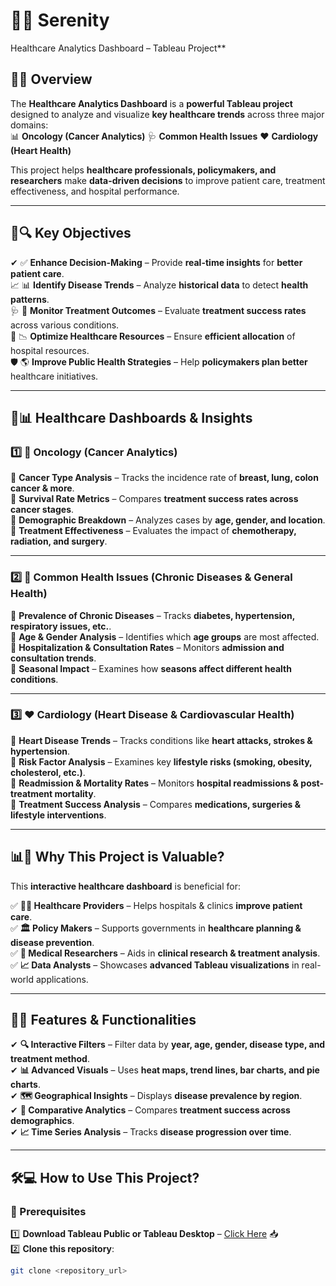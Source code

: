 # 🏥💡 Serenity 
Healthcare Analytics Dashboard – Tableau Project**  

## 📌✨ **Overview**  
The **Healthcare Analytics Dashboard** is a **powerful Tableau project** designed to analyze and visualize **key healthcare trends** across three major domains:  
📊 **Oncology (Cancer Analytics)** 🩺 **Common Health Issues** ❤️ **Cardiology (Heart Health)**  

This project helps **healthcare professionals, policymakers, and researchers** make **data-driven decisions** to improve patient care, treatment effectiveness, and hospital performance.  

---

## 🎯🔍 **Key Objectives**  
✔ ✅ **Enhance Decision-Making** – Provide **real-time insights** for **better patient care**.  
📈 📊 **Identify Disease Trends** – Analyze **historical data** to detect **health patterns**.  
🩺 💊 **Monitor Treatment Outcomes** – Evaluate **treatment success rates** across various conditions.  
🏥 📉 **Optimize Healthcare Resources** – Ensure **efficient allocation** of hospital resources.  
🛡️ 🌎 **Improve Public Health Strategies** – Help **policymakers plan better** healthcare initiatives.  

---

## 🏥📊 **Healthcare Dashboards & Insights**  

### **1️⃣ 🧬 Oncology (Cancer Analytics)**  
🔹 **Cancer Type Analysis** – Tracks the incidence rate of **breast, lung, colon cancer & more**.  
🔹 **Survival Rate Metrics** – Compares **treatment success rates across cancer stages**.  
🔹 **Demographic Breakdown** – Analyzes cases by **age, gender, and location**.  
🔹 **Treatment Effectiveness** – Evaluates the impact of **chemotherapy, radiation, and surgery**.  

---

### **2️⃣ 🏥 Common Health Issues (Chronic Diseases & General Health)**  
🔹 **Prevalence of Chronic Diseases** – Tracks **diabetes, hypertension, respiratory issues, etc.**.  
🔹 **Age & Gender Analysis** – Identifies which **age groups** are most affected.  
🔹 **Hospitalization & Consultation Rates** – Monitors **admission and consultation trends**.  
🔹 **Seasonal Impact** – Examines how **seasons affect different health conditions**.  

---

### **3️⃣ ❤️ Cardiology (Heart Disease & Cardiovascular Health)**  
🔹 **Heart Disease Trends** – Tracks conditions like **heart attacks, strokes & hypertension**.  
🔹 **Risk Factor Analysis** – Examines key **lifestyle risks (smoking, obesity, cholesterol, etc.)**.  
🔹 **Readmission & Mortality Rates** – Monitors **hospital readmissions & post-treatment mortality**.  
🔹 **Treatment Success Analysis** – Compares **medications, surgeries & lifestyle interventions**.  

---

## 📊💎 **Why This Project is Valuable?**  
This **interactive healthcare dashboard** is beneficial for:  

✅ **👨‍⚕️ Healthcare Providers** – Helps hospitals & clinics **improve patient care**.  
✅ **🏛️ Policy Makers** – Supports governments in **healthcare planning & disease prevention**.  
✅ **🔬 Medical Researchers** – Aids in **clinical research & treatment analysis**.  
✅ **📈 Data Analysts** – Showcases **advanced Tableau visualizations** in real-world applications.  

---

## 🚀🎨 **Features & Functionalities**  

✔ **🔍 Interactive Filters** – Filter data by **year, age, gender, disease type, and treatment method**.  
✔ **📊 Advanced Visuals** – Uses **heat maps, trend lines, bar charts, and pie charts**.  
✔ **🗺️ Geographical Insights** – Displays **disease prevalence by region**.  
✔ **🔄 Comparative Analytics** – Compares **treatment success across demographics**.  
✔ **📈 Time Series Analysis** – Tracks **disease progression over time**.  

---

## 🛠️💻 **How to Use This Project?**  

### **🔹 Prerequisites**  
1️⃣ **Download Tableau Public or Tableau Desktop** – [Click Here](https://www.tableau.com/products/public) 📥  
2️⃣ **Clone this repository**:  
   ```bash
   git clone <repository_url>
